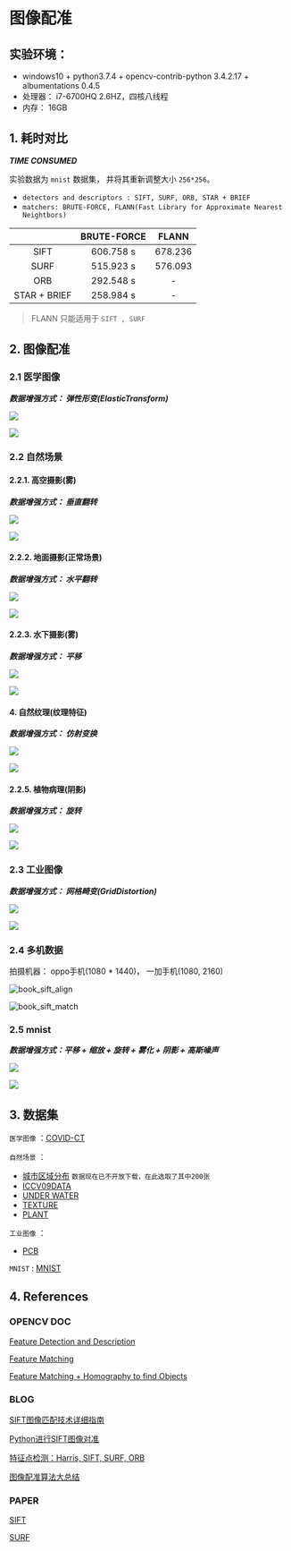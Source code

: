 # 图像配准

## 实验环境： 

- windows10 + python3.7.4 + opencv-contrib-python 3.4.2.17 + albumentations 0.4.5
- 处理器： i7-6700HQ 2.6HZ，四核八线程
- 内存： 16GB

## 1. 耗时对比

***TIME CONSUMED***

实验数据为 `mnist` 数据集， 并将其重新调整大小 `256*256`。

- `detectors and descriptors : SIFT, SURF, ORB, STAR + BRIEF`
- `matchers: BRUTE-FORCE, FLANN(Fast Library for Approximate Nearest Neightbors)`

|              | BRUTE-FORCE |  FLANN  |
| :----------: | :---------: | :-----: |
|     SIFT     |  606.758 s  | 678.236 |
|     SURF     |  515.923 s  | 576.093 |
|     ORB      |  292.548 s  |    -    |
| STAR + BRIEF |  258.984 s  |    -    |

> FLANN 只能适用于 `SIFT , SURF`

## 2. 图像配准

### 2.1 医学图像

***数据增强方式： 弹性形变(ElasticTransform)***

![](./pics/ct_1.png)

![](./pics/ct_2.png)

### 2.2 自然场景

#### 2.2.1. 高空摄影(雾)

***数据增强方式： 垂直翻转***

![](./pics/heaven_1.png)

![](./pics/heaven_2.png)

#### 2.2.2. 地面摄影(正常场景)

***数据增强方式： 水平翻转***

![](./pics/ground_1.png)

![](./pics/ground_2.png)

#### 2.2.3. 水下摄影(雾)

***数据增强方式： 平移***

![](./pics/unwater_1.png)

![](./pics/unwater_2.png)

#### 4. 自然纹理(纹理特征)

***数据增强方式： 仿射变换***

![](./pics/texture.png)

![](./pics/texture_2.png)

#### 2.2.5. 植物病理(阴影)

***数据增强方式： 旋转***

![](./pics/plant_1.png)

![](./pics/plant_2.png)

### 2.3 工业图像

***数据增强方式： 网格畸变(GridDistortion)***

![](./pics/pcb_1.png)

![](./pics/pcb_2.png)

### 2.4 多机数据

拍摄机器： oppo手机(1080 * 1440)， 一加手机(1080, 2160)

![book_sift_align](F:\git_repo\digital_image_processing\pics\book_sift_align.png)

![book_sift_match](F:\git_repo\digital_image_processing\pics\book_sift_match.png)

### 2.5 mnist

***数据增强方式：平移 + 缩放 + 旋转 + 雾化 + 阴影 + 高斯噪声***

![](./pics/mnist_1.png)

![](./pics/mnist_2.png)

## 3. 数据集

`医学图像` ：[COVID-CT](https://github.com/mmmmmmiracle/COVID-CT/tree/master/Images-processed)

`自然场景` ：

- [城市区域分布](./data/city_area.zip) `数据现在已不开放下载，在此选取了其中200张`
- [ICCV09DATA](./data/iccv09Data.tar.gz)
- [UNDER WATER](https://www.kesci.com/u/7a6126)
- [TEXTURE](https://www.kesci.com/home/dataset/5e903545e7ec38002d015fbb/files)
- [PLANT](https://www.kesci.com/home/dataset/5e870dc995b029002ca84507/files)

`工业图像` ：

- [PCB](https://www.dropbox.com/s/32kolsaa45z2mpj/PCB_DATASET.zip?dl=0)

`MNIST`    : [MNIST](https://www.kesci.com/home/dataset/58a7c84c803d1a0d2e26441a/files)

## 4. References

### OPENCV DOC

[Feature Detection and Description](https://docs.opencv.org/3.4/db/d27/tutorial_py_table_of_contents_feature2d.html)

[Feature Matching](https://docs.opencv.org/3.4/dc/dc3/tutorial_py_matcher.html)

[Feature Matching + Homography to find Objects](https://docs.opencv.org/3.4/d1/de0/tutorial_py_feature_homography.html)

### BLOG

[SIFT图像匹配技术详细指南](https://www.toutiao.com/a6761245533257335308/?tt_from=copy_link&utm_campaign=client_share&timestamp=1580023344&app=news_article&utm_source=copy_link&utm_medium=toutiao_ios&req_id=202001261522240101310751954C145EE9&group_id=6761245533257335308)

[Python进行SIFT图像对准](https://www.jianshu.com/p/f1b97dacc501)

[特征点检测：Harris, SIFT, SURF, ORB](https://zhuanlan.zhihu.com/p/36382429)

[图像配准算法大总结](https://blog.csdn.net/gaoyu1253401563/article/details/80631601)

### PAPER

[SIFT](./papers/sift.pdf)

[SURF](./papers/surf.pdf)